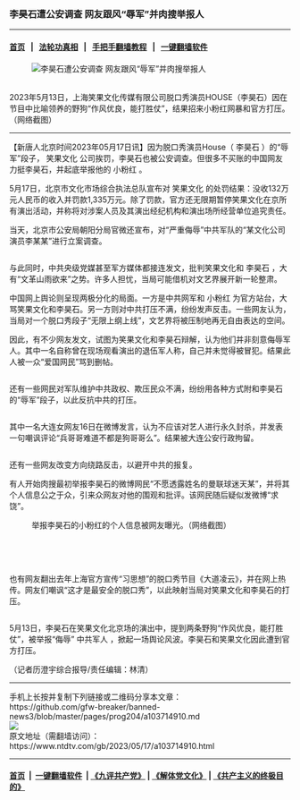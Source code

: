 ### 李昊石遭公安调查 网友跟风“辱军”并肉搜举报人
------------------------

#### [首页](https://github.com/gfw-breaker/banned-news3/blob/master/README.md) &nbsp;&nbsp;|&nbsp;&nbsp; [法轮功真相](https://github.com/begood0513/basic/blob/master/README.md)  &nbsp;&nbsp;|&nbsp;&nbsp; [手把手翻墙教程](https://github.com/gfw-breaker/guides/wiki)  &nbsp;&nbsp;|&nbsp;&nbsp; [一键翻墙软件](https://github.com/gfw-breaker/nogfw/blob/master/README.md)  



<div><div class="featured_image">
 <figure>
  <img alt="李昊石遭公安调查 网友跟风“辱军”并肉搜举报人" src="https://i.ntdtv.com/assets/uploads/2023/05/id103714928-Collage-Maker-15-May.jpg"/>
 </figure><br/>
 <span class="caption">
  2023年5月13日，上海笑果文化传媒有限公司脱口秀演员HOUSE（李昊石）因在节目中比喻领养的野狗“作风优良，能打胜仗”，结果招来小粉红网暴和官方打压。（网络截图）
 </span>
</div>
</div><hr/>


<div><div class="post_content" itemprop="articleBody">
 <p>
  【新唐人北京时间2023年05月17日讯】因为脱口秀演员House（
  <ok href="https://www.ntdtv.com/gb/李昊石.htm">
   李昊石
  </ok>
  ）的“辱军”段子，
  <ok href="https://www.ntdtv.com/gb/笑果文化.htm">
   笑果文化
  </ok>
  公司挨罚，李昊石也被公安调查。但很多不买账的中国网友力挺李昊石，并起底举报他的
  <ok href="https://www.ntdtv.com/gb/小粉红.htm">
   小粉红
  </ok>
  。
 </p>
 <p>
  5月17日，北京市文化市场综合执法总队宣布对
  <ok href="https://www.ntdtv.com/gb/笑果文化.htm">
   笑果文化
  </ok>
  的处罚结果：没收132万元人民币的收入并罚款1,335万元。除了罚款，官方还无限期暂停笑果文化在京所有演出活动，并称将对涉案人员及其演出经纪机构和演出场所经营单位追究责任。
 </p>
 <p>
  当天，北京市公安局朝阳分局官微还宣布，对“严重侮辱”中共军队的“某文化公司演员李某某”进行立案调查。
 </p>
 <p>
  <ok href="https://i.ntdtv.com/assets/uploads/2023/05/id103714914-FwVNdDQX0AA-3Vm.jpg">
   <img alt="" class="size-medium wp-image-103714914 aligncenter" src="https://i.ntdtv.com/assets/uploads/2023/05/id103714914-FwVNdDQX0AA-3Vm-600x407.jpg"/>
  </ok>
 </p>
 <p>
  与此同时，中共央级党媒甚至军方媒体都接连发文，批判笑果文化和
  <ok href="https://www.ntdtv.com/gb/李昊石.htm">
   李昊石
  </ok>
  ，大有“文革山雨欲来”之势。许多人担忧，当局可能借机对文艺界展开新一轮整肃。
 </p>
 <p>
  中国网上舆论则呈现两极分化的局面。一方是中共网军和
  <ok href="https://www.ntdtv.com/gb/小粉红.htm">
   小粉红
  </ok>
  为官方站台，大骂笑果文化和李昊石。另一方则对中共打压不满，纷纷发声反击。一些网友认为，当局对一个脱口秀段子“无限上纲上线”，文艺界将被压制地再无自由表达的空间。
 </p>
 <p>
  因此，有不少网友发文，试图为笑果文化和李昊石辩解，认为他们并非刻意侮辱军人。其中一名自称曾在现场观看演出的退伍军人称，自己并未觉得被冒犯。结果此人被一众“爱国网民”骂到删帖。
 </p>
 <p>
  <ok href="https://i.ntdtv.com/assets/uploads/2023/05/id103714915-FwSkRzuaMAESKYg.jpg">
   <img alt="" class="aligncenter wp-image-103714915" src="https://i.ntdtv.com/assets/uploads/2023/05/id103714915-FwSkRzuaMAESKYg-600x979.jpg"/>
  </ok>
 </p>
 <p>
  还有一些网民对军队维护中共政权、欺压民众不满，纷纷用各种方式附和李昊石的“辱军”段子，以此反抗中共的打压。
 </p>
 <p>
  <ok href="https://i.ntdtv.com/assets/uploads/2023/05/id103714916-FwU2oT_acAgkDXr.jpg">
   <img alt="" class="aligncenter wp-image-103714916" src="https://i.ntdtv.com/assets/uploads/2023/05/id103714916-FwU2oT_acAgkDXr-600x450.jpg"/>
  </ok>
 </p>
 <p>
  其中一名大连女网友16日在微博发言，认为不应该对艺人进行永久封杀，并发表一句嘲讽评论“兵哥哥难道不都是狗哥哥么”。结果被大连公安行政拘留。
 </p>
 <p>
  <ok href="https://i.ntdtv.com/assets/uploads/2023/05/id103714919-image-1684317390046.jpg">
   <img alt="" class="aligncenter wp-image-103714919" src="https://i.ntdtv.com/assets/uploads/2023/05/id103714919-image-1684317390046-600x254.jpg"/>
  </ok>
 </p>
 <p>
  还有一些网友改变方向绕路反击，以避开中共的报复。
 </p>
 <p>
  有人开始肉搜最初举报李昊石的微博网民“不愿透露姓名的曼联球迷天某”，并将其个人信息公之于众，引来众网友对他的围观和批评。该网民随后疑似发微博“求饶”。
 </p>
 <figure class="wp-caption aligncenter" id="attachment_103714920" style="width: 400px">
  <ok href="https://i.ntdtv.com/assets/uploads/2023/05/id103714920-FwUyjioaAAAi2NB.jpg">
   <img alt="" class="wp-image-103714920" src="https://i.ntdtv.com/assets/uploads/2023/05/id103714920-FwUyjioaAAAi2NB-600x1299.jpg"/>
  </ok>
  <br/><figcaption class="wp-caption-text">
   举报李昊石的小粉红的个人信息被网友曝光。（网络截图）
  </figcaption><br/>
 </figure><br/>
 <p>
  <ok href="https://i.ntdtv.com/assets/uploads/2023/05/id103714918-aaed2fdd75b64c340f9fcb69a3f7b877.jpg">
   <img alt="" class="aligncenter wp-image-103714918" src="https://i.ntdtv.com/assets/uploads/2023/05/id103714918-aaed2fdd75b64c340f9fcb69a3f7b877-600x499.jpg"/>
  </ok>
 </p>
 <p>
  也有网友翻出去年上海官方宣传“习思想”的脱口秀节目《大道凌云》，并在网上热传。网友们嘲讽“这才是最安全的脱口秀”，以此映射当局对笑果文化和李昊石的打压。
 </p>
 <p>
  <ok href="https://i.ntdtv.com/assets/uploads/2023/05/id103714922-091bbd142c22aaac7ba9e3e5b721b438.jpg">
   <img alt="" class="aligncenter wp-image-103714922" src="https://i.ntdtv.com/assets/uploads/2023/05/id103714922-091bbd142c22aaac7ba9e3e5b721b438-600x342.jpg"/>
  </ok>
 </p>
 <p>
  5月13日，李昊石在笑果文化北京场的演出中，提到两条野狗“作风优良，能打胜仗”，被举报“侮辱”
  <ok href="https://www.ntdtv.com/gb/中共军人.htm">
   中共军人
  </ok>
  ，掀起一场舆论风波。李昊石和笑果文化因此遭到官方打压。
 </p>
 <p>
  （记者历澄宇综合报导/责任编辑：林清）
 </p>
 <div class="single_ad">
 </div>
</div>
</div>
<hr/>
手机上长按并复制下列链接或二维码分享本文章：<br/>
https://github.com/gfw-breaker/banned-news3/blob/master/pages/prog204/a103714910.md <br/>
<a href='https://github.com/gfw-breaker/banned-news3/blob/master/pages/prog204/a103714910.md'><img src='https://github.com/gfw-breaker/banned-news3/blob/master/pages/prog204/a103714910.md.png'/></a> <br/>
原文地址（需翻墙访问）：https://www.ntdtv.com/gb/2023/05/17/a103714910.html


------------------------
#### [首页](https://github.com/gfw-breaker/banned-news3/blob/master/README.md) &nbsp;|&nbsp; [一键翻墙软件](https://github.com/gfw-breaker/nogfw/blob/master/README.md) &nbsp;| [《九评共产党》](https://github.com/gfw-breaker/9ping.md/blob/master/README.md#九评之一评共产党是什么) | [《解体党文化》](https://github.com/gfw-breaker/jtdwh.md/blob/master/README.md) | [《共产主义的终极目的》](https://github.com/gfw-breaker/gczydzjmd.md/blob/master/README.md)


<img src='http://gfw-breaker.win/banned-news3/pages/prog204/a103714910.md' width='0px' height='0px'/>